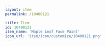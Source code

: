 ```yaml
---
layout: item
permalink: /10400121

title: Item
id: 10400121
item_name: 'Maple Leaf Face Paint'
icon_url: 'item/icon/customize/10400121.png'
---
```

